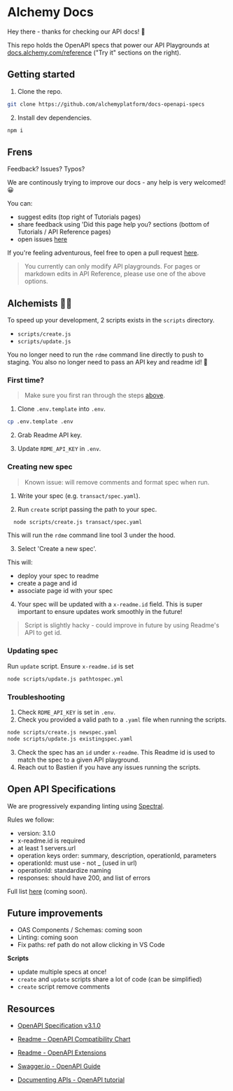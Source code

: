 # Alchemy Docs

Hey there - thanks for checking our API docs! 👋

This repo holds the OpenAPI specs that power our API Playgrounds at [docs.alchemy.com/reference](https://docs.alchemy.com/reference) ("Try it" sections on the right).

## Getting started

1. Clone the repo.

```bash
git clone https://github.com/alchemyplatform/docs-openapi-specs
```

2. Install dev dependencies.

```bash
npm i
```

## Frens

Feedback? Issues? Typos?

We are continously trying to improve our docs - any help is very welcomed! 😀

You can:

- suggest edits (top right of Tutorials pages)
- share feedback using 'Did this page help you? sections (bottom of Tutorials / API Reference pages)
- open issues [here](https://github.com/alchemyplatform/docs-openapi-specs/issues/new)

If you're feeling adventurous, feel free to open a pull request [here](https://github.com/alchemyplatform/docs-openapi-specs/compare).

> You currently can only modify API playgrounds. For pages or markdown edits in API Reference, please use one of the above options.

## Alchemists 👩‍🔬

To speed up your development, 2 scripts exists in the `scripts` directory.

- `scripts/create.js`
- `scripts/update.js`

You no longer need to run the `rdme` command line directly to push to staging.
You also no longer need to pass an API key and readme id! 🎉

### First time?

> Make sure you first ran through the steps [above](#getting-started).

1. Clone `.env.template` into `.env`.

```bash
cp .env.template .env
```

2. Grab Readme API key.

3. Update `RDME_API_KEY` in `.env`.

### Creating new spec

> Known issue: will remove comments and format spec when run.

1. Write your spec (e.g. `transact/spec.yaml`).

2. Run `create` script passing the path to your spec.

```bash
  node scripts/create.js transact/spec.yaml
```

This will run the `rdme` command line tool 3 under the hood.

3. Select 'Create a new spec'.

This will:

- deploy your spec to readme
- create a page and id
- associate page id with your spec

4. Your spec will be updated with a `x-readme.id` field. This is super important to ensure updates work smoothly in the future!

> Script is slightly hacky - could improve in future by using Readme's API to get id.

### Updating spec

Run `update` script. Ensure `x-readme.id` is set

```bash
node scripts/update.js pathtospec.yml
```

### Troubleshooting

1. Check `RDME_API_KEY` is set in `.env`.
2. Check you provided a valid path to a `.yaml` file when running the scripts.

```bash
node scripts/create.js newspec.yaml
node scripts/update.js existingspec.yaml
```

3. Check the spec has an `id` under `x-readme`. This Readme id is used to match the spec to a given API playground.
4. Reach out to Bastien if you have any issues running the scripts.

## Open API Specifications

We are progressively expanding linting using [Spectral](https://github.com/stoplightio/spectral).

Rules we follow:

- version: 3.1.0
- x-readme.id is required
- at least 1 servers.url
- operation keys order: summary, description, operationId, parameters
- operationId: must use - not \_ (used in url)
- operationId: standardize naming
- responses: should have 200, and list of errors

Full list [here]() (coming soon).

## Future improvements

- OAS Components / Schemas: coming soon
- Linting: coming soon
- Fix paths: ref path do not allow clicking in VS Code

**Scripts**

- update multiple specs at once!
- `create` and `update` scripts share a lot of code (can be simplified)
- `create` script remove comments

## Resources

- [OpenAPI Specification v3.1.0](https://spec.openapis.org/oas/latest.html)

- [Readme - OpenAPI Compatibility Chart](https://docs.readme.com/main/docs/openapi-compatibility-chart)
- [Readme - OpenAPI Extensions](https://docs.readme.com/main/docs/openapi-extensions)

- [Swagger.io - OpenAPI Guide](https://swagger.io/docs/specification/about/)
- [Documenting APIs - OpenAPI tutorial](https://idratherbewriting.com/learnapidoc/pubapis_openapi_step1_openapi_object.html)
